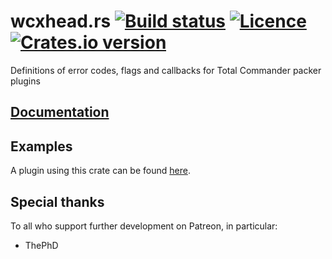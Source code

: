 # wcxhead.rs [![Build status](https://ci.appveyor.com/api/projects/status/0blx5c1o4q7r7ubk?svg=true)](https://ci.appveyor.com/project/nabijaczleweli/wcxhead-rs/branch/master) [![Licence](https://img.shields.io/badge/license-MIT-blue.svg?style=flat)](LICENSE) [![Crates.io version](https://meritbadge.herokuapp.com/wcxhead)](https://crates.io/crates/wcxhead)
Definitions of error codes, flags and callbacks for Total Commander packer plugins

## [Documentation](https://rawcdn.githack.com/nabijaczleweli/wcxhead.rs/doc/wcxhead/index.html)

## Examples

A plugin using this crate can be found [here](https://github.com/nabijaczleweli/totalcmd-hrx).

## Special thanks

To all who support further development on Patreon, in particular:

  * ThePhD

